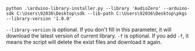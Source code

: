 ```shell
python .\arduino-library-installer.py --library 'AudioZero' --arduino-sdk C:\Users\92036\Desktop\sdk --lib-path C:\Users\92036\Desktop\pkgs --library-version '1.0.0'
```

`--library-version` is optional. If you don't fill in this parameter, it will download the latest version of current library.
`-f` is optional. If you add `-f`, it means the script will delete the exist files and download it again.
